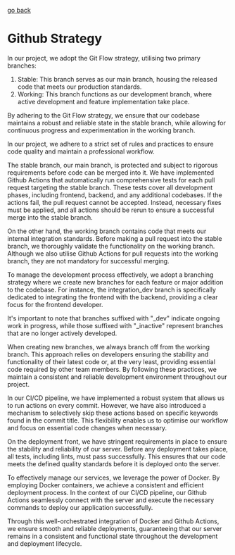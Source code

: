 [go back](readme.md)

# Github Strategy
In our project, we adopt the Git Flow strategy, utilising two primary branches:

1. Stable: This branch serves as our main branch, housing the released code that meets our production standards.
2. Working: This branch functions as our development branch, where active development and feature implementation take place.

By adhering to the Git Flow strategy, we ensure that our codebase maintains a robust and reliable state in the stable branch, while allowing for continuous progress and experimentation in the working branch.

In our project, we adhere to a strict set of rules and practices to ensure code quality and maintain a professional workflow.

The stable branch, our main branch, is protected and subject to rigorous requirements before code can be merged into it. We have implemented Github Actions that automatically run comprehensive tests for each pull request targeting the stable branch. These tests cover all development phases, including frontend, backend, and any additional codebases. If the actions fail, the pull request cannot be accepted. Instead, necessary fixes must be applied, and all actions should be rerun to ensure a successful merge into the stable branch.

On the other hand, the working branch contains code that meets our internal integration standards. Before making a pull request into the stable branch, we thoroughly validate the functionality on the working branch. Although we also utilise Github Actions for pull requests into the working branch, they are not mandatory for successful merging.

To manage the development process effectively, we adopt a branching strategy where we create new branches for each feature or major addition to the codebase. For instance, the integration_dev branch is specifically dedicated to integrating the frontend with the backend, providing a clear focus for the frontend developer.

It's important to note that branches suffixed with "_dev" indicate ongoing work in progress, while those suffixed with "_inactive" represent branches that are no longer actively developed.

When creating new branches, we always branch off from the working branch. This approach relies on developers ensuring the stability and functionality of their latest code or, at the very least, providing essential code required by other team members. By following these practices, we maintain a consistent and reliable development environment throughout our project.

In our CI/CD pipeline, we have implemented a robust system that allows us to run actions on every commit. However, we have also introduced a mechanism to selectively skip these actions based on specific keywords found in the commit title. This flexibility enables us to optimise our workflow and focus on essential code changes when necessary.

On the deployment front, we have stringent requirements in place to ensure the stability and reliability of our server. Before any deployment takes place, all tests, including lints, must pass successfully. This ensures that our code meets the defined quality standards before it is deployed onto the server.

To effectively manage our services, we leverage the power of Docker. By employing Docker containers, we achieve a consistent and efficient deployment process. In the context of our CI/CD pipeline, our Github Actions seamlessly connect with the server and execute the necessary commands to deploy our application successfully.

Through this well-orchestrated integration of Docker and Github Actions, we ensure smooth and reliable deployments, guaranteeing that our server remains in a consistent and functional state throughout the development and deployment lifecycle.
